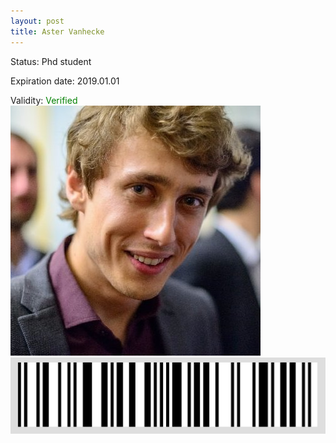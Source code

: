 ```yaml
---
layout: post
title: Aster Vanhecke
---
```


Status: Phd student

Expiration date: 2019.01.01

Validity: <font color="green"> Verified</font> 
![](/members/img/Aster_Vanhecke.png)
![](/members/img/bar.png)
